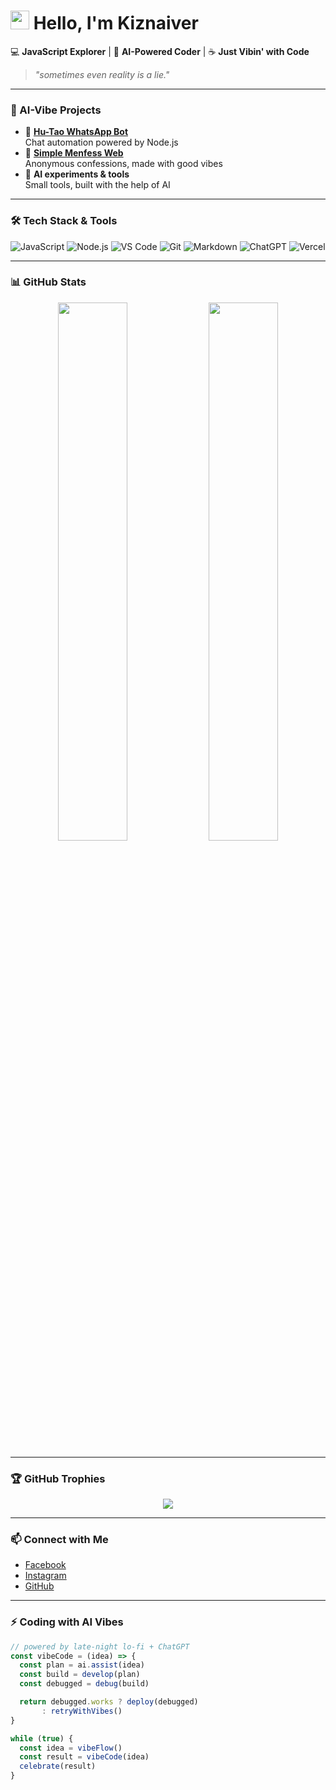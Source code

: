 # <img src="https://media.giphy.com/media/v1.Y2lkPTc5MGI3NjExcHNiajZqNnNhdWtvNTh4ZHVvenBzdWw2eDB4MnloNWJsMzNrb2FkYiZlcD12MV9naWZzX3NlYXJjaCZjdD1n/bqSkJ4IwNcoZG/giphy.gif" width="30px"> Hello, I'm Kiznaiver

💻 **JavaScript Explorer** | 🤖 **AI-Powered Coder** | ☕ **Just Vibin' with Code**

> *"sometimes even reality is a lie."*

---

### 🤖 AI-Vibe Projects

- 🤖 **[Hu-Tao WhatsApp Bot](https://github.com/kiznaiverr/Hu-Tao-WhatsApp-bot)**  
  Chat automation powered by Node.js  
- 💬 **[Simple Menfess Web](https://github.com/kiznaiverr/simple-menfess-web)**  
  Anonymous confessions, made with good vibes  
- 🧪 **AI experiments & tools**  
  Small tools, built with the help of AI

---

### 🛠️ Tech Stack & Tools  
![JavaScript](https://img.shields.io/badge/-JavaScript-F7DF1E?style=flat-square&logo=javascript&logoColor=black)
![Node.js](https://img.shields.io/badge/-Node.js-339933?style=flat-square&logo=nodedotjs&logoColor=white)
![VS Code](https://img.shields.io/badge/-VSCode-007ACC?style=flat-square&logo=visual-studio-code&logoColor=white)
![Git](https://img.shields.io/badge/-Git-F05032?style=flat-square&logo=git&logoColor=white)
![Markdown](https://img.shields.io/badge/-Markdown-000000?style=flat-square&logo=markdown)
![ChatGPT](https://img.shields.io/badge/-AI%20Assisted-10a37f?style=flat-square&logo=openai&logoColor=white)
![Vercel](https://img.shields.io/badge/-Vercel-000000?style=flat-square&logo=vercel&logoColor=white)

---

### 📊 GitHub Stats

<p align="center">
  <img src="https://github-readme-stats.vercel.app/api?username=kiznaiverr&show_icons=true&theme=tokyonight" width="47%" />
  <img src="https://github-readme-streak-stats.herokuapp.com?user=kiznaiverr&theme=tokyonight" width="47%" />
</p>

---

### 🏆 GitHub Trophies

<p align="center">
  <img src="https://github-profile-trophy.vercel.app/?username=kiznaiverr&theme=tokyonight&margin-w=15&no-frame=true" />
</p>

---

### 📫 Connect with Me

- [Facebook](https://www.facebook.com/profile.php?id=61551909925858)  
- [Instagram](https://instagram.com/kiznavier2600k)  
- [GitHub](https://github.com/kiznaiverr)

---

### ⚡ Coding with AI Vibes

```javascript
// powered by late-night lo-fi + ChatGPT
const vibeCode = (idea) => {
  const plan = ai.assist(idea)
  const build = develop(plan)
  const debugged = debug(build)

  return debugged.works ? deploy(debugged)
       : retryWithVibes()
}

while (true) {
  const idea = vibeFlow()
  const result = vibeCode(idea)
  celebrate(result)
}
